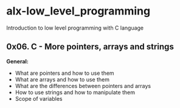 # alx-low_level_programming
Introduction to low level programming with C language
## 0x06. C - More pointers, arrays and strings

**General:**
- What are pointers and how to use them
- What are arrays and how to use them
- What are the differences between pointers and arrays
- How to use strings and how to manipulate them
- Scope of variables